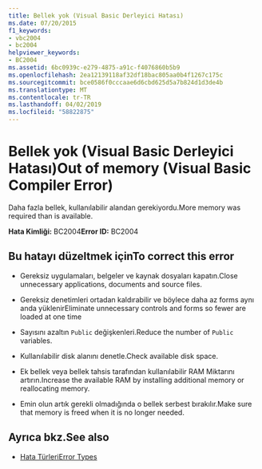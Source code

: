 ```yaml
---
title: Bellek yok (Visual Basic Derleyici Hatası)
ms.date: 07/20/2015
f1_keywords:
- vbc2004
- bc2004
helpviewer_keywords:
- BC2004
ms.assetid: 6bc0939c-e279-4875-a91c-f4076860b5b9
ms.openlocfilehash: 2ea12139118af32df18bac805aa0b4f1267c175c
ms.sourcegitcommit: bce0586f0cccaae6d6cbd625d5a7b824d1d3de4b
ms.translationtype: MT
ms.contentlocale: tr-TR
ms.lasthandoff: 04/02/2019
ms.locfileid: "58822875"
---
```

# <a name="out-of-memory-visual-basic-compiler-error"></a><span data-ttu-id="49193-102">Bellek yok (Visual Basic Derleyici Hatası)</span><span class="sxs-lookup"><span data-stu-id="49193-102">Out of memory (Visual Basic Compiler Error)</span></span>
<span data-ttu-id="49193-103">Daha fazla bellek, kullanılabilir alandan gerekiyordu.</span><span class="sxs-lookup"><span data-stu-id="49193-103">More memory was required than is available.</span></span>  
  
 <span data-ttu-id="49193-104">**Hata Kimliği:** BC2004</span><span class="sxs-lookup"><span data-stu-id="49193-104">**Error ID:** BC2004</span></span>  
  
## <a name="to-correct-this-error"></a><span data-ttu-id="49193-105">Bu hatayı düzeltmek için</span><span class="sxs-lookup"><span data-stu-id="49193-105">To correct this error</span></span>  
  
-   <span data-ttu-id="49193-106">Gereksiz uygulamaları, belgeler ve kaynak dosyaları kapatın.</span><span class="sxs-lookup"><span data-stu-id="49193-106">Close unnecessary applications, documents and source files.</span></span>  
  
-   <span data-ttu-id="49193-107">Gereksiz denetimleri ortadan kaldırabilir ve böylece daha az forms aynı anda yüklenir</span><span class="sxs-lookup"><span data-stu-id="49193-107">Eliminate unnecessary controls and forms so fewer are loaded at one time</span></span>  
  
-   <span data-ttu-id="49193-108">Sayısını azaltın `Public` değişkenleri.</span><span class="sxs-lookup"><span data-stu-id="49193-108">Reduce the number of `Public` variables.</span></span>  
  
-   <span data-ttu-id="49193-109">Kullanılabilir disk alanını denetle.</span><span class="sxs-lookup"><span data-stu-id="49193-109">Check available disk space.</span></span>  
  
-   <span data-ttu-id="49193-110">Ek bellek veya bellek tahsis tarafından kullanılabilir RAM Miktarını artırın.</span><span class="sxs-lookup"><span data-stu-id="49193-110">Increase the available RAM by installing additional memory or reallocating memory.</span></span>  
  
-   <span data-ttu-id="49193-111">Emin olun artık gerekli olmadığında o bellek serbest bırakılır.</span><span class="sxs-lookup"><span data-stu-id="49193-111">Make sure that memory is freed when it is no longer needed.</span></span>  
  
## <a name="see-also"></a><span data-ttu-id="49193-112">Ayrıca bkz.</span><span class="sxs-lookup"><span data-stu-id="49193-112">See also</span></span>

- [<span data-ttu-id="49193-113">Hata Türleri</span><span class="sxs-lookup"><span data-stu-id="49193-113">Error Types</span></span>](../../../visual-basic/programming-guide/language-features/error-types.md)
